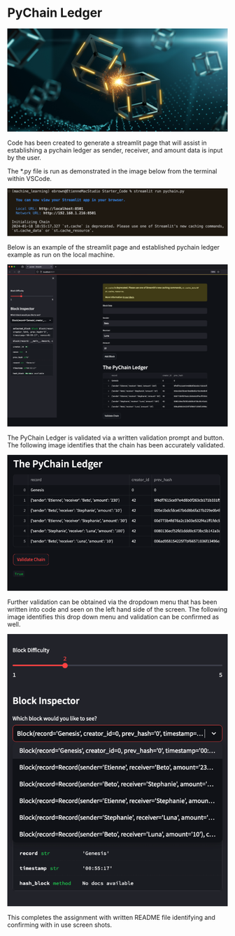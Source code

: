 # PyChain Ledger

![alt=""](Images/application-image.png)

Code has been created to generate a streamlit page that will assist in establishing a pychain ledger as sender, receiver, and amount data is input by the user. 

The *.py file is run as demonstrated in the image below from the terminal within VSCode.

![alt=""](Images/terminal_run_command.png)

Below is an example of the streamlit page and established pychain ledger example as run on the local machine.

![alt=""](Images/test_chain.png)

The PyChain Ledger is validated via a written validation prompt and button. The following image identifies that the chain has been accurately validated.

![alt=""](Images/validate_chain.png)

Further validation can be obtained via the dropdown menu that has been written into code and seen on the left hand side of the screen. The following image identifies this drop down menu and validation can be confirmed as well.

![alt=""](Images/dropdown_validation.png)

This completes the assignment with written README file identifying and confirming with in use screen shots.